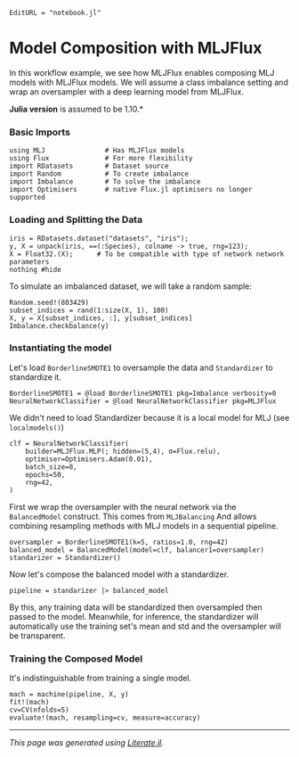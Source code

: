 ```@meta
EditURL = "notebook.jl"
```

# Model Composition with MLJFlux

In this workflow example, we see how MLJFlux enables composing MLJ models with MLJFlux models. We will assume a
class imbalance setting and wrap an oversampler with a deep learning model from MLJFlux.

**Julia version** is assumed to be 1.10.*

### Basic Imports

````@julia
using MLJ               # Has MLJFlux models
using Flux              # For more flexibility
import RDatasets        # Dataset source
import Random           # To create imbalance
import Imbalance        # To solve the imbalance
import Optimisers       # native Flux.jl optimisers no longer supported
````

### Loading and Splitting the Data

````@julia
iris = RDatasets.dataset("datasets", "iris");
y, X = unpack(iris, ==(:Species), colname -> true, rng=123);
X = Float32.(X);      # To be compatible with type of network network parameters
nothing #hide
````

To simulate an imbalanced dataset, we will take a random sample:

````@julia
Random.seed!(803429)
subset_indices = rand(1:size(X, 1), 100)
X, y = X[subset_indices, :], y[subset_indices]
Imbalance.checkbalance(y)
````

### Instantiating the model

Let's load `BorderlineSMOTE1` to oversample the data and `Standardizer` to standardize
it.

````@julia
BorderlineSMOTE1 = @load BorderlineSMOTE1 pkg=Imbalance verbosity=0
NeuralNetworkClassifier = @load NeuralNetworkClassifier pkg=MLJFlux
````

We didn't need to load Standardizer because it is a local model for MLJ (see
`localmodels()`)

````@julia
clf = NeuralNetworkClassifier(
    builder=MLJFlux.MLP(; hidden=(5,4), σ=Flux.relu),
    optimiser=Optimisers.Adam(0.01),
    batch_size=8,
    epochs=50,
    rng=42,
)
````

First we wrap the oversampler with the neural network via the `BalancedModel`
construct. This comes from `MLJBalancing` And allows combining resampling methods with
MLJ models in a sequential pipeline.

````@julia
oversampler = BorderlineSMOTE1(k=5, ratios=1.0, rng=42)
balanced_model = BalancedModel(model=clf, balancer1=oversampler)
standarizer = Standardizer()
````

Now let's compose the balanced model with a standardizer.

````@julia
pipeline = standarizer |> balanced_model
````

By this, any training data will be standardized then oversampled then passed to the
model. Meanwhile, for inference, the standardizer will automatically use the training
set's mean and std and the oversampler will be transparent.

### Training the Composed Model

It's indistinguishable from training a single model.

````@julia
mach = machine(pipeline, X, y)
fit!(mach)
cv=CV(nfolds=5)
evaluate!(mach, resampling=cv, measure=accuracy)
````

---

*This page was generated using [Literate.jl](https://github.com/fredrikekre/Literate.jl).*

